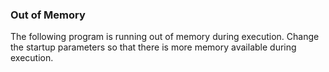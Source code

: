 ### Out of Memory

The following program is running out of memory during execution. Change the startup parameters so that there is more memory available during execution. 